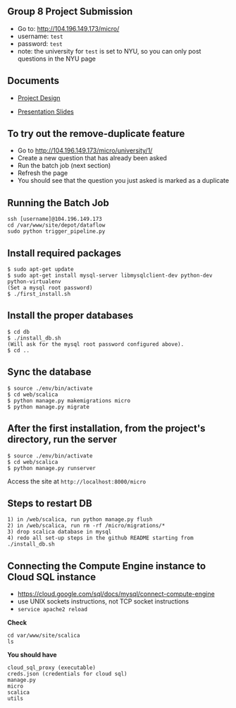 Group 8 Project Submission
---
* Go to: http://104.196.149.173/micro/
* username: `test`
* password: `test`
* note: the university for `test` is set to NYU, so you can only post questions in the NYU page

Documents
---
* [Project Design](https://docs.google.com/document/d/1evK8H9v9Xi3oi-DZ_j8c4Kp1K-RW8u_dYOcAvAEJPTE/edit)

* [Presentation Slides](https://docs.google.com/presentation/d/1lY1ofil1c_jugo1Aim4T7U9Kru74sdGQZcD5H26XnZU/edit)

To try out the remove-duplicate feature
---
* Go to http://104.196.149.173/micro/university/1/
* Create a new question that has already been asked
* Run the batch job (next section)
* Refresh the page
* You should see that the question you just asked is marked as a duplicate

## Running the Batch Job
```
ssh [username]@104.196.149.173
cd /var/www/site/depot/dataflow
sudo python trigger_pipeline.py
```

## Install required packages
```
$ sudo apt-get update
$ sudo apt-get install mysql-server libmysqlclient-dev python-dev python-virtualenv
(Set a mysql root password)
$ ./first_install.sh
```

## Install the proper databases
```
$ cd db
$ ./install_db.sh
(Will ask for the mysql root password configured above).
$ cd ..
```

## Sync the database
```
$ source ./env/bin/activate
$ cd web/scalica
$ python manage.py makemigrations micro
$ python manage.py migrate
```


## After the first installation, from the project's directory, run the server
```
$ source ./env/bin/activate
$ cd web/scalica
$ python manage.py runserver
```

Access the site at `http://localhost:8000/micro`

## Steps to restart DB
```
1) in /web/scalica, run python manage.py flush
2) in /web/scalica, run rm -rf /micro/migrations/*
3) drop scalica database in mysql
4) redo all set-up steps in the github README starting from ./install_db.sh
```

## Connecting the Compute Engine instance to Cloud SQL instance
- https://cloud.google.com/sql/docs/mysql/connect-compute-engine
- use UNIX sockets instructions, not TCP socket instructions
- `service apache2 reload`

**Check**
```
cd var/www/site/scalica
ls
```
**You should have**
```
cloud_sql_proxy (executable)
creds.json (credentials for cloud sql)
manage.py
micro
scalica
utils
```




